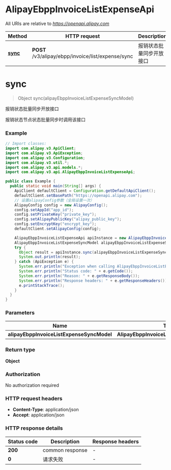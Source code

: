 # AlipayEbppInvoiceListExpenseApi

All URIs are relative to *https://openapi.alipay.com*

| Method | HTTP request | Description |
|------------- | ------------- | -------------|
| [**sync**](AlipayEbppInvoiceListExpenseApi.md#sync) | **POST** /v3/alipay/ebpp/invoice/list/expense/sync | 报销状态批量同步开放接口 |


<a name="sync"></a>
# **sync**
> Object sync(alipayEbppInvoiceListExpenseSyncModel)

报销状态批量同步开放接口

报销状态节点状态批量同步时调用该接口

### Example
```java
// Import classes:
import com.alipay.v3.ApiClient;
import com.alipay.v3.ApiException;
import com.alipay.v3.Configuration;
import com.alipay.v3.util.*;
import com.alipay.v3.api.models.*;
import com.alipay.v3.api.AlipayEbppInvoiceListExpenseApi;

public class Example {
  public static void main(String[] args) {
    ApiClient defaultClient = Configuration.getDefaultApiClient();
    defaultClient.setBasePath("https://openapi.alipay.com");
    // 设置alipayConfig参数（全局设置一次）
    AlipayConfig config = new AlipayConfig();
    config.setAppId("app_id");
    config.setPrivateKey("private_key");
    config.setAlipayPublicKey("alipay_public_key");
    config.setEncryptKey("encrypt_key");
    defaultClient.setAlipayConfig(config);

    AlipayEbppInvoiceListExpenseApi apiInstance = new AlipayEbppInvoiceListExpenseApi(defaultClient);
    AlipayEbppInvoiceListExpenseSyncModel alipayEbppInvoiceListExpenseSyncModel = new AlipayEbppInvoiceListExpenseSyncModel(); // AlipayEbppInvoiceListExpenseSyncModel | 
    try {
      Object result = apiInstance.sync(alipayEbppInvoiceListExpenseSyncModel);
      System.out.println(result);
    } catch (ApiException e) {
      System.err.println("Exception when calling AlipayEbppInvoiceListExpenseApi#sync");
      System.err.println("Status code: " + e.getCode());
      System.err.println("Reason: " + e.getResponseBody());
      System.err.println("Response headers: " + e.getResponseHeaders());
      e.printStackTrace();
    }
  }
}
```

### Parameters

| Name | Type | Description  | Notes |
|------------- | ------------- | ------------- | -------------|
| **alipayEbppInvoiceListExpenseSyncModel** | **AlipayEbppInvoiceListExpenseSyncModel**|  | [optional] |

### Return type

**Object**

### Authorization

No authorization required

### HTTP request headers

 - **Content-Type**: application/json
 - **Accept**: application/json

### HTTP response details
| Status code | Description | Response headers |
|-------------|-------------|------------------|
| **200** | common response |  -  |
| **0** | 请求失败 |  -  |

